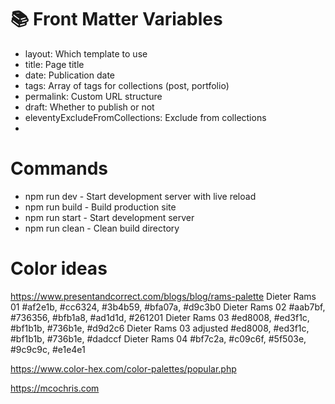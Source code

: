 # 📚 Front Matter Variables
* layout: Which template to use
* title: Page title
* date: Publication date
* tags: Array of tags for collections (post, portfolio)
* permalink: Custom URL structure
* draft: Whether to publish or not
* eleventyExcludeFromCollections: Exclude from collections
* 

# Commands
* npm run dev - Start development server with live reload
* npm run build - Build production site
* npm run start - Start development server
* npm run clean - Clean build directory

# Color ideas

https://www.presentandcorrect.com/blogs/blog/rams-palette
Dieter Rams 01          #af2e1b, #cc6324, #3b4b59, #bfa07a, #d9c3b0
Dieter Rams 02          #aab7bf, #736356, #bfb1a8, #ad1d1d, #261201
Dieter Rams 03          #ed8008, #ed3f1c, #bf1b1b, #736b1e, #d9d2c6
Dieter Rams 03 adjusted #ed8008, #ed3f1c, #bf1b1b, #736b1e, #dadccf
Dieter Rams 04          #bf7c2a, #c09c6f, #5f503e, #9c9c9c, #e1e4e1

https://www.color-hex.com/color-palettes/popular.php 

https://mcochris.com

